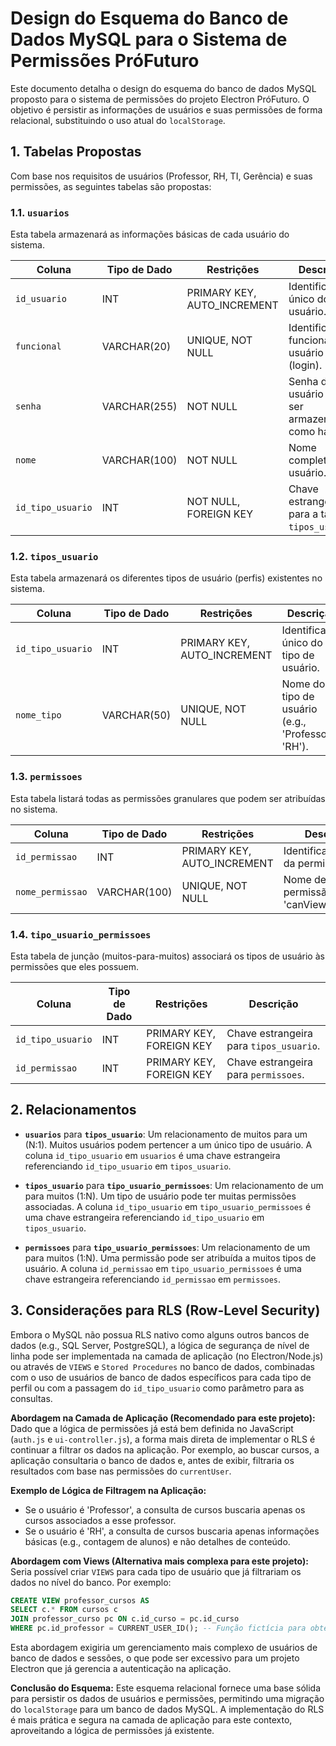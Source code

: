 # Design do Esquema do Banco de Dados MySQL para o Sistema de Permissões PróFuturo

Este documento detalha o design do esquema do banco de dados MySQL proposto para o sistema de permissões do projeto Electron PróFuturo. O objetivo é persistir as informações de usuários e suas permissões de forma relacional, substituindo o uso atual do `localStorage`.

## 1. Tabelas Propostas

Com base nos requisitos de usuários (Professor, RH, TI, Gerência) e suas permissões, as seguintes tabelas são propostas:

### 1.1. `usuarios`
Esta tabela armazenará as informações básicas de cada usuário do sistema.

| Coluna       | Tipo de Dado      | Restrições           | Descrição                               |
|--------------|-------------------|----------------------|-----------------------------------------|
| `id_usuario` | INT               | PRIMARY KEY, AUTO_INCREMENT | Identificador único do usuário.         |
| `funcional`  | VARCHAR(20)       | UNIQUE, NOT NULL     | Identificador funcional do usuário (login). |
| `senha`      | VARCHAR(255)      | NOT NULL             | Senha do usuário (deve ser armazenada como hash). |
| `nome`       | VARCHAR(100)      | NOT NULL             | Nome completo do usuário.               |
| `id_tipo_usuario` | INT            | NOT NULL, FOREIGN KEY | Chave estrangeira para a tabela `tipos_usuario`. |

### 1.2. `tipos_usuario`
Esta tabela armazenará os diferentes tipos de usuário (perfis) existentes no sistema.

| Coluna        | Tipo de Dado      | Restrições           | Descrição                               |
|---------------|-------------------|----------------------|-----------------------------------------|
| `id_tipo_usuario` | INT           | PRIMARY KEY, AUTO_INCREMENT | Identificador único do tipo de usuário. |
| `nome_tipo`   | VARCHAR(50)       | UNIQUE, NOT NULL     | Nome do tipo de usuário (e.g., 'Professor', 'RH'). |

### 1.3. `permissoes`
Esta tabela listará todas as permissões granulares que podem ser atribuídas no sistema.

| Coluna        | Tipo de Dado      | Restrições           | Descrição                               |
|---------------|-------------------|----------------------|-----------------------------------------|
| `id_permissao` | INT              | PRIMARY KEY, AUTO_INCREMENT | Identificador único da permissão.       |
| `nome_permissao` | VARCHAR(100)   | UNIQUE, NOT NULL     | Nome descritivo da permissão (e.g., 'canViewCourses'). |

### 1.4. `tipo_usuario_permissoes`
Esta tabela de junção (muitos-para-muitos) associará os tipos de usuário às permissões que eles possuem.

| Coluna        | Tipo de Dado      | Restrições           | Descrição                               |
|---------------|-------------------|----------------------|-----------------------------------------|
| `id_tipo_usuario` | INT            | PRIMARY KEY, FOREIGN KEY | Chave estrangeira para `tipos_usuario`. |
| `id_permissao` | INT             | PRIMARY KEY, FOREIGN KEY | Chave estrangeira para `permissoes`.    |

## 2. Relacionamentos

- **`usuarios`** para **`tipos_usuario`**: Um relacionamento de muitos para um (N:1). Muitos usuários podem pertencer a um único tipo de usuário. A coluna `id_tipo_usuario` em `usuarios` é uma chave estrangeira referenciando `id_tipo_usuario` em `tipos_usuario`.

- **`tipos_usuario`** para **`tipo_usuario_permissoes`**: Um relacionamento de um para muitos (1:N). Um tipo de usuário pode ter muitas permissões associadas. A coluna `id_tipo_usuario` em `tipo_usuario_permissoes` é uma chave estrangeira referenciando `id_tipo_usuario` em `tipos_usuario`.

- **`permissoes`** para **`tipo_usuario_permissoes`**: Um relacionamento de um para muitos (1:N). Uma permissão pode ser atribuída a muitos tipos de usuário. A coluna `id_permissao` em `tipo_usuario_permissoes` é uma chave estrangeira referenciando `id_permissao` em `permissoes`.

## 3. Considerações para RLS (Row-Level Security)

Embora o MySQL não possua RLS nativo como alguns outros bancos de dados (e.g., SQL Server, PostgreSQL), a lógica de segurança de nível de linha pode ser implementada na camada de aplicação (no Electron/Node.js) ou através de `VIEWS` e `Stored Procedures` no banco de dados, combinadas com o uso de usuários de banco de dados específicos para cada tipo de perfil ou com a passagem do `id_tipo_usuario` como parâmetro para as consultas.

**Abordagem na Camada de Aplicação (Recomendado para este projeto):**
Dado que a lógica de permissões já está bem definida no JavaScript (`auth.js` e `ui-controller.js`), a forma mais direta de implementar o RLS é continuar a filtrar os dados na aplicação. Por exemplo, ao buscar cursos, a aplicação consultaria o banco de dados e, antes de exibir, filtraria os resultados com base nas permissões do `currentUser`.

**Exemplo de Lógica de Filtragem na Aplicação:**
- Se o usuário é 'Professor', a consulta de cursos buscaria apenas os cursos associados a esse professor.
- Se o usuário é 'RH', a consulta de cursos buscaria apenas informações básicas (e.g., contagem de alunos) e não detalhes de conteúdo.

**Abordagem com Views (Alternativa mais complexa para este projeto):**
Seria possível criar `VIEWS` para cada tipo de usuário que já filtrariam os dados no nível do banco. Por exemplo:

```sql
CREATE VIEW professor_cursos AS
SELECT c.* FROM cursos c
JOIN professor_curso pc ON c.id_curso = pc.id_curso
WHERE pc.id_professor = CURRENT_USER_ID(); -- Função fictícia para obter o ID do usuário logado
```

Esta abordagem exigiria um gerenciamento mais complexo de usuários de banco de dados e sessões, o que pode ser excessivo para um projeto Electron que já gerencia a autenticação na aplicação.

**Conclusão do Esquema:**
Este esquema relacional fornece uma base sólida para persistir os dados de usuários e permissões, permitindo uma migração do `localStorage` para um banco de dados MySQL. A implementação do RLS é mais prática e segura na camada de aplicação para este contexto, aproveitando a lógica de permissões já existente.

